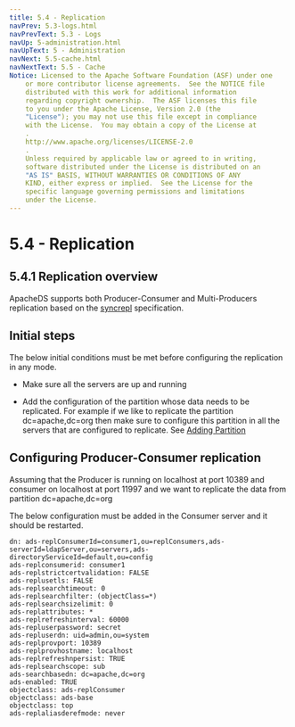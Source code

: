 ```yaml
---
title: 5.4 - Replication
navPrev: 5.3-logs.html
navPrevText: 5.3 - Logs
navUp: 5-administration.html
navUpText: 5 - Administration
navNext: 5.5-cache.html
navNextText: 5.5 - Cache
Notice: Licensed to the Apache Software Foundation (ASF) under one
    or more contributor license agreements.  See the NOTICE file
    distributed with this work for additional information
    regarding copyright ownership.  The ASF licenses this file
    to you under the Apache License, Version 2.0 (the
    "License"); you may not use this file except in compliance
    with the License.  You may obtain a copy of the License at
    .
    http://www.apache.org/licenses/LICENSE-2.0
    .
    Unless required by applicable law or agreed to in writing,
    software distributed under the License is distributed on an
    "AS IS" BASIS, WITHOUT WARRANTIES OR CONDITIONS OF ANY
    KIND, either express or implied.  See the License for the
    specific language governing permissions and limitations
    under the License.
---
```


# 5.4 - Replication

## 5.4.1 Replication overview

ApacheDS supports both Producer-Consumer and Multi-Producers replication based on the [syncrepl](https://tools.ietf.org/html/rfc4533) specification.

## Initial steps

The below initial conditions must be met before configuring the replication in any mode.

* Make sure all the servers are up and running

* Add the configuration of the partition whose data needs to be replicated.
  For example if we like to replicate the partition dc=apache,dc=org then
  make sure to configure this partition in all the servers that are configured to replicate.
  See [Adding Partition](../basic-ug/1.4.3-adding-partition.html)
 

## Configuring Producer-Consumer replication

Assuming that the Producer is running on localhost at port 10389 and consumer on localhost at port 11997 and we want to
replicate the data from partition dc=apache,dc=org

The below configuration must be added in the Consumer server and it should be restarted.

	dn: ads-replConsumerId=consumer1,ou=replConsumers,ads-serverId=ldapServer,ou=servers,ads-directoryServiceId=default,ou=config
	ads-replconsumerid: consumer1
	ads-replstrictcertvalidation: FALSE
	ads-replusetls: FALSE
	ads-replsearchtimeout: 0
	ads-replsearchfilter: (objectClass=*)
	ads-replsearchsizelimit: 0
	ads-replattributes: *
	ads-replrefreshinterval: 60000
	ads-repluserpassword: secret
	ads-repluserdn: uid=admin,ou=system
	ads-replprovport: 10389
	ads-replprovhostname: localhost
	ads-replrefreshnpersist: TRUE
	ads-replsearchscope: sub
	ads-searchbasedn: dc=apache,dc=org
	ads-enabled: TRUE
	objectclass: ads-replConsumer
	objectclass: ads-base
	objectclass: top
	ads-replaliasderefmode: never
 
